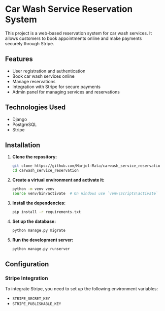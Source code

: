 # Car Wash Service Reservation System

This project is a web-based reservation system for car wash services. It allows customers to book appointments online and make payments securely through Stripe.

## Features

- User registration and authentication
- Book car wash services online
- Manage reservations
- Integration with Stripe for secure payments
- Admin panel for managing services and reservations

## Technologies Used

- Django
- PostgreSQL
- Stripe

## Installation

1. **Clone the repository:**
    ```bash
    git clone https://github.com/Marjol-Mata/carwash_service_reservation.git
    cd carwash_service_reservation
    ```

2. **Create a virtual environment and activate it:**
    ```bash
    python -m venv venv
    source venv/bin/activate  # On Windows use `venv\Scripts\activate`
    ```

3. **Install the dependencies:**
    ```bash
    pip install -r requirements.txt
    ```

4. **Set up the database:**
    ```bash
    python manage.py migrate
    ```

5. **Run the development server:**
    ```bash
    python manage.py runserver
    ```

## Configuration

### Stripe Integration

To integrate Stripe, you need to set up the following environment variables:

- `STRIPE_SECRET_KEY`
- `STRIPE_PUBLISHABLE_KEY`
